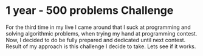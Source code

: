 # 1 year - 500 problems Challenge
For the third time in my live I came around that I suck at programming and solving algorithmic problems, when trying my hand at programming contest. Now, I decided to do be fully prepared and dedicated until next contest. Result of my approach is this challenge I decide to take. Lets see if it works.    

